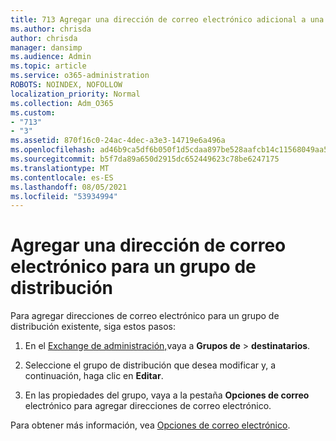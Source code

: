 ```yaml
---
title: 713 Agregar una dirección de correo electrónico adicional a una lista de distribución
ms.author: chrisda
author: chrisda
manager: dansimp
ms.audience: Admin
ms.topic: article
ms.service: o365-administration
ROBOTS: NOINDEX, NOFOLLOW
localization_priority: Normal
ms.collection: Adm_O365
ms.custom:
- "713"
- "3"
ms.assetid: 870f16c0-24ac-4dec-a3e3-14719e6a496a
ms.openlocfilehash: ad46b9ca5df6b050f1d5cdaa897be528aafcb14c11568049aa512c4f65645392
ms.sourcegitcommit: b5f7da89a650d2915dc652449623c78be6247175
ms.translationtype: MT
ms.contentlocale: es-ES
ms.lasthandoff: 08/05/2021
ms.locfileid: "53934994"
---
```

# <a name="add-an-email-address-for-a-distribution-group"></a>Agregar una dirección de correo electrónico para un grupo de distribución

Para agregar direcciones de correo electrónico para un grupo de distribución existente, siga estos pasos:

1. En el [Exchange de administración,](https://outlook.office365.com/ecp/)vaya a **Grupos de** \> **destinatarios**.

2. Seleccione el grupo de distribución que desea modificar y, a continuación, haga clic en **Editar**.

3. En las propiedades del grupo, vaya a la pestaña **Opciones de correo** electrónico para agregar direcciones de correo electrónico. 

Para obtener más información, vea [Opciones de correo electrónico](https://technet.microsoft.com/library/bb124513.aspx#emailoptions).
